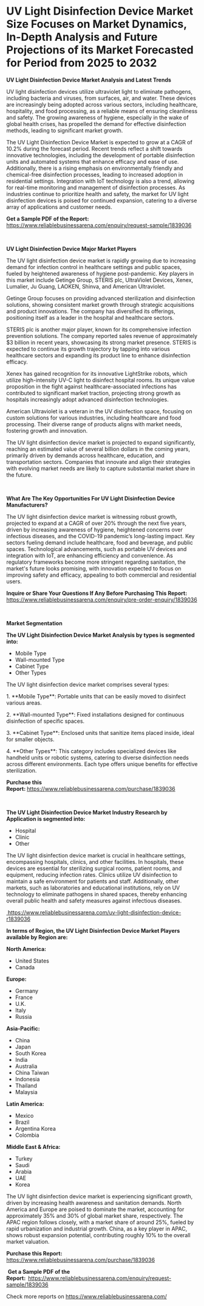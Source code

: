 <p><h1>UV Light Disinfection Device Market Size Focuses on Market Dynamics, In-Depth Analysis and Future Projections of its Market Forecasted for Period from 2025 to 2032</h1></p><p><strong>UV Light Disinfection Device Market Analysis and Latest Trends</strong></p>
<p><p>UV light disinfection devices utilize ultraviolet light to eliminate pathogens, including bacteria and viruses, from surfaces, air, and water. These devices are increasingly being adopted across various sectors, including healthcare, hospitality, and food processing, as a reliable means of ensuring cleanliness and safety. The growing awareness of hygiene, especially in the wake of global health crises, has propelled the demand for effective disinfection methods, leading to significant market growth.</p><p>The UV Light Disinfection Device Market is expected to grow at a CAGR of 10.2% during the forecast period. Recent trends reflect a shift towards innovative technologies, including the development of portable disinfection units and automated systems that enhance efficacy and ease of use. Additionally, there is a rising emphasis on environmentally friendly and chemical-free disinfection processes, leading to increased adoption in residential settings. Integration with IoT technology is also a trend, allowing for real-time monitoring and management of disinfection processes. As industries continue to prioritize health and safety, the market for UV light disinfection devices is poised for continued expansion, catering to a diverse array of applications and customer needs.</p></p>
<p><strong>Get a Sample PDF of the Report:&nbsp;</strong> <a href="https://www.reliablebusinessarena.com/enquiry/request-sample/1839036?utm_campaign=3577&utm_medium=2&utm_source=Github&utm_content=ia&utm_term=10042025&utm_id=uv-light-disinfection-device">https://www.reliablebusinessarena.com/enquiry/request-sample/1839036</a></p>
<p>&nbsp;</p>
<p><strong>UV Light Disinfection Device Major Market Players</strong></p>
<p><p>The UV light disinfection device market is rapidly growing due to increasing demand for infection control in healthcare settings and public spaces, fueled by heightened awareness of hygiene post-pandemic. Key players in this market include Getinge Group, STERIS plc, UltraViolet Devices, Xenex, Lumalier, Ju Guang, LAOKEN, Shinva, and American Ultraviolet.</p><p>Getinge Group focuses on providing advanced sterilization and disinfection solutions, showing consistent market growth through strategic acquisitions and product innovations. The company has diversified its offerings, positioning itself as a leader in the hospital and healthcare sectors.</p><p>STERIS plc is another major player, known for its comprehensive infection prevention solutions. The company reported sales revenue of approximately $3 billion in recent years, showcasing its strong market presence. STERIS is expected to continue its growth trajectory by tapping into various healthcare sectors and expanding its product line to enhance disinfection efficacy.</p><p>Xenex has gained recognition for its innovative LightStrike robots, which utilize high-intensity UV-C light to disinfect hospital rooms. Its unique value proposition in the fight against healthcare-associated infections has contributed to significant market traction, projecting strong growth as hospitals increasingly adopt advanced disinfection technologies.</p><p>American Ultraviolet is a veteran in the UV disinfection space, focusing on custom solutions for various industries, including healthcare and food processing. Their diverse range of products aligns with market needs, fostering growth and innovation.</p><p>The UV light disinfection device market is projected to expand significantly, reaching an estimated value of several billion dollars in the coming years, primarily driven by demands across healthcare, education, and transportation sectors. Companies that innovate and align their strategies with evolving market needs are likely to capture substantial market share in the future.</p></p>
<p>&nbsp;</p>
<p><strong>What Are The Key Opportunities For UV Light Disinfection Device Manufacturers?</strong></p>
<p><p>The UV light disinfection device market is witnessing robust growth, projected to expand at a CAGR of over 20% through the next five years, driven by increasing awareness of hygiene, heightened concerns over infectious diseases, and the COVID-19 pandemic’s long-lasting impact. Key sectors fueling demand include healthcare, food and beverage, and public spaces. Technological advancements, such as portable UV devices and integration with IoT, are enhancing efficiency and convenience. As regulatory frameworks become more stringent regarding sanitation, the market's future looks promising, with innovation expected to focus on improving safety and efficacy, appealing to both commercial and residential users.</p></p>
<p><strong>Inquire or Share Your Questions If Any Before Purchasing This Report:</strong> <a href="https://www.reliablebusinessarena.com/enquiry/pre-order-enquiry/1839036?utm_campaign=3577&utm_medium=2&utm_source=Github&utm_content=ia&utm_term=10042025&utm_id=uv-light-disinfection-device">https://www.reliablebusinessarena.com/enquiry/pre-order-enquiry/1839036</a></p>
<p>&nbsp;</p>
<p><strong>Market Segmentation</strong></p>
<p><strong>The UV Light Disinfection Device Market Analysis by types is segmented into:</strong></p>
<p><ul><li>Mobile Type</li><li>Wall-mounted Type</li><li>Cabinet Type</li><li>Other Types</li></ul></p>
<p><p>The UV light disinfection device market comprises several types: </p><p>1. **Mobile Type**: Portable units that can be easily moved to disinfect various areas. </p><p>2. **Wall-mounted Type**: Fixed installations designed for continuous disinfection of specific spaces. </p><p>3. **Cabinet Type**: Enclosed units that sanitize items placed inside, ideal for smaller objects. </p><p>4. **Other Types**: This category includes specialized devices like handheld units or robotic systems, catering to diverse disinfection needs across different environments. Each type offers unique benefits for effective sterilization.</p></p>
<p><strong>Purchase this Report:&nbsp;</strong><a href="https://www.reliablebusinessarena.com/purchase/1839036?utm_campaign=3577&utm_medium=2&utm_source=Github&utm_content=ia&utm_term=10042025&utm_id=uv-light-disinfection-device">https://www.reliablebusinessarena.com/purchase/1839036</a></p>
<p>&nbsp;</p>
<p><strong>The UV Light Disinfection Device Market Industry Research by Application is segmented into:</strong></p>
<p><ul><li>Hospital</li><li>Clinic</li><li>Other</li></ul></p>
<p><p>The UV light disinfection device market is crucial in healthcare settings, encompassing hospitals, clinics, and other facilities. In hospitals, these devices are essential for sterilizing surgical rooms, patient rooms, and equipment, reducing infection rates. Clinics utilize UV disinfection to maintain a safe environment for patients and staff. Additionally, other markets, such as laboratories and educational institutions, rely on UV technology to eliminate pathogens in shared spaces, thereby enhancing overall public health and safety measures against infectious diseases.</p></p>
<p><a href="https://www.reliablebusinessarena.com/uv-light-disinfection-device-r1839036?utm_campaign=3577&utm_medium=2&utm_source=Github&utm_content=ia&utm_term=10042025&utm_id=uv-light-disinfection-device">&nbsp;https://www.reliablebusinessarena.com/uv-light-disinfection-device-r1839036</a></p>
<p><strong>In terms of Region, the UV Light Disinfection Device Market Players available by Region are:</strong></p>
<p>
    <p> <strong> North America: </strong>
        <ul>
            <li>United States</li>
            <li>Canada</li>
        </ul>
        </p> 
    <p> <strong> Europe: </strong>
        <ul>
            <li>Germany</li>
            <li>France</li>
            <li>U.K.</li>
            <li>Italy</li>
            <li>Russia</li>
        </ul>
        </p> 
    <p> <strong> Asia-Pacific: </strong>
        <ul>
            <li>China</li>
            <li>Japan</li>
            <li>South Korea</li>
            <li>India</li>
            <li>Australia</li>
            <li>China Taiwan</li>
            <li>Indonesia</li>
            <li>Thailand</li>
            <li>Malaysia</li>
        </ul>
        </p> 
    <p> <strong> Latin America: </strong>
        <ul>
            <li>Mexico</li>
            <li>Brazil</li>
            <li>Argentina Korea</li>
            <li>Colombia</li>
        </ul>
        </p> 
    <p> <strong> Middle East & Africa: </strong>
        <ul>
            <li>Turkey</li>
            <li>Saudi</li>
            <li>Arabia</li>
            <li>UAE</li>
            <li>Korea</li>
        </ul>
    </p>
    </p>
<p><p>The UV light disinfection device market is experiencing significant growth, driven by increasing health awareness and sanitation demands. North America and Europe are poised to dominate the market, accounting for approximately 35% and 30% of global market share, respectively. The APAC region follows closely, with a market share of around 25%, fueled by rapid urbanization and industrial growth. China, as a key player in APAC, shows robust expansion potential, contributing roughly 10% to the overall market valuation.</p></p>
<p><strong>Purchase this Report: </strong><a href="https://www.reliablebusinessarena.com/purchase/1839036?utm_campaign=3577&utm_medium=2&utm_source=Github&utm_content=ia&utm_term=10042025&utm_id=uv-light-disinfection-device">https://www.reliablebusinessarena.com/purchase/1839036</a></p>
<p>&nbsp;<strong>Get a Sample PDF of the Report:&nbsp;&nbsp;</strong><a href="https://www.reliablebusinessarena.com/enquiry/request-sample/1839036?utm_campaign=3577&utm_medium=2&utm_source=Github&utm_content=ia&utm_term=10042025&utm_id=uv-light-disinfection-device">https://www.reliablebusinessarena.com/enquiry/request-sample/1839036</a></p>
<p><strong></strong></p>
<p>Check more reports on <a href="https://www.reliablebusinessarena.com/?utm_campaign=3577&utm_medium=2&utm_source=Github&utm_content=ia&utm_term=10042025&utm_id=uv-light-disinfection-device">https://www.reliablebusinessarena.com/</a></p>